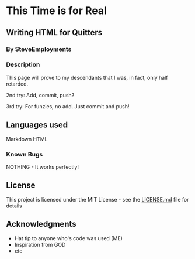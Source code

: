 # This Time is for Real

## Writing HTML for Quitters

### By SteveEmployments

### Description

This page will prove to my descendants that I was, in fact, only half retarded.

2nd try: Add, commit, push?

3rd try: For funzies, no add. Just commit and push!

## Languages used

Markdown
HTML

### Known Bugs

NOTHING - It works perfectly!

## License

This project is licensed under the MIT License - see the [LICENSE.md](LICENSE.md) file for details

## Acknowledgments

* Hat tip to anyone who's code was used (ME)
* Inspiration from GOD
* etc
